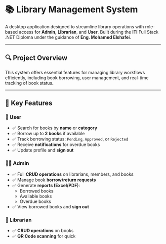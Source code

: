 # 📚 Library Management System

A desktop application designed to streamline library operations with role-based access for **Admin**, **Librarian**, and **User**. Built during the ITI Full Stack .NET Diploma under the guidance of **Eng. Mohamed Elshafei**.

---

## 🔍 Project Overview

This system offers essential features for managing library workflows efficiently, including book borrowing, user management, and real-time tracking of book status.

---

## 🔑 Key Features

### 👥 User
- ✅ Search for books by **name** or **category**
- ✅ Borrow up to **2 books** if available
- ✅ Track borrowing status: `Pending`, `Approved`, or `Rejected`
- ✅ Receive **notifications** for overdue books
- ✅ Update profile and **sign out**

### 👨‍💼 Admin
- ✅ Full **CRUD operations** on librarians, members, and books
- ✅ Manage book **borrow/return requests**
- ✅ Generate **reports (Excel/PDF)**:
  - Borrowed books
  - Available books
  - Overdue books
- ✅ View borrowed books and **sign out**

### 📌 Librarian
- ✅ **CRUD operations** on books
- ✅ **QR Code scanning** for quick
